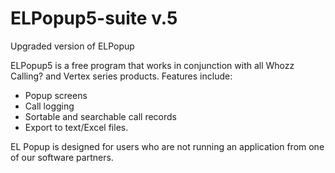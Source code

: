 # ELPopup5-suite v.5
Upgraded version of ELPopup

ELPopup5 is a free program that works in conjunction with all Whozz Calling? and Vertex series products. Features include:
  - Popup screens
  - Call logging
  - Sortable and searchable call records
  - Export to text/Excel files. 
 
EL Popup is designed for users who are not running an application from one of our software partners.
